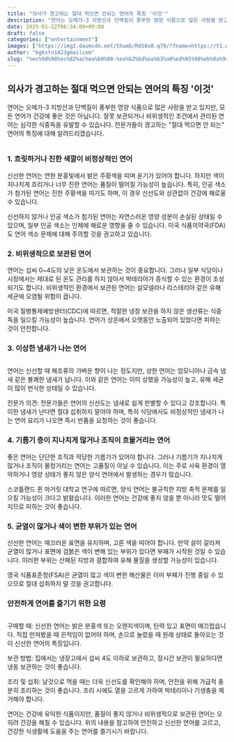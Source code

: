 ```yaml
---
title: "의사가 경고하는 절대 먹으면 안되는 연어의 특징 '이것'"
description: "연어는 오메가-3 지방산과 단백질이 풍부한 영양 식품으로 많은 사랑을 받고 있지만, 모든 연어가 건강에 좋은 것은 아닙니다. 잘못 보관되거나 비위생적인 조건에서 관리된 연어는 심각한 식중독을 유발할 수 있습니다. 전문가들이 경고하는 \"절대 먹으면 안 되는\" 연어의 특징"
date: 2025-01-22T06:34:00+09:00
draft: false
categories: ["entertainment"]
images: ["https://img2.daumcdn.net/thumb/R658x0.q70/?fname=https://t1.daumcdn.net/news/202411/12/starpick/20241112183102860puji.webp", "https://img1.daumcdn.net/thumb/R658x0.q70/?fname=https://t1.daumcdn.net/news/202411/12/starpick/20241112183103033vgvm.webp", "https://img1.daumcdn.net/thumb/R658x0.q70/?fname=https://t1.daumcdn.net/news/202411/12/starpick/20241112183102661cewh.jpg"]
author: "kgkstn1423gmailcom"
slug: "%ec%9d%98%ec%82%ac%ea%b0%80-%ea%b2%bd%ea%b3%a0%ed%95%98%eb%8a%94-%ec%a0%88%eb%8c%80-%eb%a8%b9%ec%9c%bc%eb%a9%b4-%ec%95%88%eb%90%98%eb%8a%94-%ec%97%b0%ec%96%b4%ec%9d%98-%ed%8a%b9%ec%a7%95-%ec%9d%b4"
---
```


<h2 >의사가 경고하는 절대 먹으면 안되는 연어의 특징 '이것'</h2> <p>연어는 오메가-3 지방산과 단백질이 풍부한 영양 식품으로 많은 사랑을 받고 있지만, 모든 연어가 건강에 좋은 것은 아닙니다. 잘못 보관되거나 비위생적인 조건에서 관리된 연어는 심각한 식중독을 유발할 수 있습니다. 전문가들이 경고하는 "절대 먹으면 안 되는" 연어의 특징에 대해 알려드리겠습니다.</p> <figure ><img src="https://img2.daumcdn.net/thumb/R658x0.q70/?fname=https://t1.daumcdn.net/news/202411/12/starpick/20241112183102860puji.webp" alt=""/></figure> <h3 >1. 흐릿하거나 진한 색깔이 비정상적인 연어</h3> <p>신선한 연어는 연한 분홍빛에서 밝은 주황색을 띠며 윤기가 있어야 합니다. 하지만 색이 지나치게 흐리거나 너무 진한 연어는 품질이 떨어질 가능성이 높습니다. 특히, 인공 색소가 첨가된 연어는 진한 주황색을 띠기도 하며, 이 경우 신선도와 상관없이 건강에 해로울 수 있습니다.</p> <p>신선하지 않거나 인공 색소가 첨가된 연어는 자연스러운 영양 성분이 손실된 상태일 수 있으며, 일부 인공 색소는 인체에 해로운 영향을 줄 수 있습니다. 미국 식품의약국(FDA)도 연어 색소 문제에 대해 주의할 것을 권고하고 있습니다.</p> <h3 >2. 비위생적으로 보관된 연어</h3> <p>연어는 섭씨 0~4도의 낮은 온도에서 보관하는 것이 중요합니다. 그러나 일부 식당이나 시장에서는 제대로 된 온도 관리를 하지 않아서 박테리아가 증식할 수 있는 환경이 조성되기도 합니다. 비위생적인 환경에서 보관된 연어는 살모넬라나 리스테리아 같은 유해 세균에 오염될 위험이 큽니다.</p> <p>미국 질병통제예방센터(CDC)에 따르면, 적절한 냉장 보관을 하지 않은 생선류는 식중독을 일으킬 가능성이 높습니다. 연어가 상온에서 오랫동안 노출되어 있었다면 피하는 것이 안전합니다.</p> <h3 >3. 이상한 냄새가 나는 연어</h3> <figure ><img src="https://img1.daumcdn.net/thumb/R658x0.q70/?fname=https://t1.daumcdn.net/news/202411/12/starpick/20241112183103033vgvm.webp" alt=""/></figure> <p>연어는 신선할 때 해조류의 가벼운 향이 나는 정도지만, 상한 연어는 암모니아나 금속 냄새 같은 불쾌한 냄새가 납니다. 이와 같은 연어는 이미 상했을 가능성이 높고, 유해 세균이 많이 번식한 상태일 수 있습니다.</p> <p>전문가 의견: 전문가들은 연어의 신선도는 냄새로 쉽게 판별할 수 있다고 강조합니다. 특이한 냄새가 난다면 절대 섭취하지 말아야 하며, 특히 식당에서도 비정상적인 냄새가 나는 연어 요리가 나오면 즉시 반품을 요청하는 것이 좋습니다.</p> <h3 >4. 기름기 층이 지나치게 많거나 조직이 흐물거리는 연어</h3> <p>좋은 연어는 단단한 조직과 적당한 기름기가 있어야 합니다. 그러나 기름기가 지나치게 많거나 조직이 물컹거리는 연어는 고품질이 아닐 수 있습니다. 이는 주로 사육 환경이 열악하거나 영양 상태가 좋지 않은 양식 연어에서 발생하는 경우가 많습니다.</p> <p>스코틀랜드 퀸 마거릿 대학교 연구에 따르면, 양식 연어는 불규칙한 지방 축적 문제를 일으킬 가능성이 크다고 밝혔습니다. 이러한 연어는 건강에 좋지 않을 뿐 아니라 맛도 떨어지므로 피하는 것이 좋습니다.</p> <h3 >5. 균열이 많거나 색이 변한 부위가 있는 연어</h3> <p>신선한 연어는 매끄러운 표면을 유지하며, 고른 색을 띠어야 합니다. 만약 살이 갈라져 균열이 많거나 표면에 검붉은 색이 변해 있는 부위가 있다면 부패가 시작된 것일 수 있습니다. 이러한 부위는 산패된 지방과 결합하여 유해 물질을 생성할 가능성이 있습니다.</p> <p>영국 식품표준청(FSA)은 균열이 많고 색이 변한 해산물은 이미 부패가 진행 중일 수 있으므로 절대 섭취하지 말 것을 권고합니다.</p> <h3 >안전하게 연어를 즐기기 위한 요령</h3> <figure ><img src="https://img1.daumcdn.net/thumb/R658x0.q70/?fname=https://t1.daumcdn.net/news/202411/12/starpick/20241112183102661cewh.jpg" alt=""/></figure> <p>구매할 때: 신선한 연어는 밝은 분홍색 또는 오렌지색이며, 탄력 있고 표면이 매끄럽습니다. 직접 만져봤을 때 끈적임이 없어야 하며, 손으로 눌렀을 때 원래 상태로 돌아오는 것이 신선한 연어의 특징입니다.</p> <p>보관 방법: 집에서는 냉장고에서 섭씨 4도 이하로 보관하고, 장시간 보관이 필요하다면 냉동 보관하는 것이 좋습니다.</p> <p>조리 및 섭취: 날것으로 먹을 때는 더욱 신선도를 확인해야 하며, 안전을 위해 가급적 충분히 조리하는 것이 좋습니다. 조리 시에도 열을 고르게 가하여 박테리아나 기생충을 제거해야 합니다.</p> <p>연어는 건강에 유익한 식품이지만, 품질이 좋지 않거나 비위생적으로 보관된 연어는 오히려 건강을 해칠 수 있습니다. 위의 내용을 참고하여 안전하고 신선한 연어를 고르고, 건강한 식생활에 도움을 주는 연어를 즐기시기 바랍니다.</p>